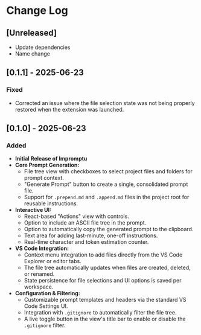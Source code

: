 # Change Log

## [Unreleased]

-   Update dependencies
-   Name change

## [0.1.1] - 2025-06-23

### Fixed

-   Corrected an issue where the file selection state was not being properly restored when the extension was launched.

## [0.1.0] - 2025-06-23

### Added

-   **Initial Release of Impromptu**
-   **Core Prompt Generation:**
    -   File tree view with checkboxes to select project files and folders for prompt context.
    -   "Generate Prompt" button to create a single, consolidated prompt file.
    -   Support for `.prepend.md` and `.append.md` files in the project root for reusable instructions.
-   **Interactive UI:**
    -   React-based "Actions" view with controls.
    -   Option to include an ASCII file tree in the prompt.
    -   Option to automatically copy the generated prompt to the clipboard.
    -   Text area for adding last-minute, one-off instructions.
    -   Real-time character and token estimation counter.
-   **VS Code Integration:**
    -   Context menu integration to add files directly from the VS Code Explorer or editor tabs.
    -   The file tree automatically updates when files are created, deleted, or renamed.
    -   State persistence for file selections and UI options is saved per workspace.
-   **Configuration & Filtering:**
    -   Customizable prompt templates and headers via the standard VS Code Settings UI.
    -   Integration with `.gitignore` to automatically filter the file tree.
    -   A live toggle button in the view's title bar to enable or disable the `.gitignore` filter.
